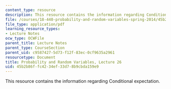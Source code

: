 ```yaml
---
content_type: resource
description: This resource contains the information regarding Conditional expectation.
file: /courses/18-440-probability-and-random-variables-spring-2014/45b2b86ffc4234ef33d78b9cbda159e9_MIT18_440S14_Lecture26.pdf
file_type: application/pdf
learning_resource_types:
- Lecture Notes
ocw_type: OCWFile
parent_title: Lecture Notes
parent_type: CourseSection
parent_uid: c9587427-5d73-f12f-83ec-0cf9635a2961
resourcetype: Document
title: Probability and Random Variables, Lecture 26
uid: 45b2b86f-fc42-34ef-33d7-8b9cbda159e9
---
```

This resource contains the information regarding Conditional expectation.

